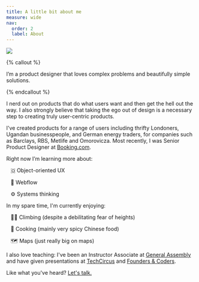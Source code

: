 ```yaml
---
title: A little bit about me
measure: wide
nav:
  order: 2
  label: About
---
```


<div class="about-columns">

![](/assets/images/about-1.jpg)

<div class="flow">

{% callout %}

I’m a product designer that loves complex problems and beautifully simple solutions.

{% endcallout %}

I nerd out on products that do what users want and then get the hell out the way. I also strongly believe that taking the ego out of design is a necessary step to creating truly user-centric products.

I've created products for a range of users including thrifty Londoners, Ugandan businesspeople, and German energy traders, for companies such as Barclays, RBS, Metlife and Omorovicza. Most recently, I was Senior Product Designer at [Booking.com](https://www.booking.com). 

Right now I’m learning more about:

&nbsp;&nbsp;&nbsp;🇴&nbsp;Object-oriented UX

&nbsp;&nbsp;&nbsp;🔗&nbsp;Webflow

&nbsp;&nbsp;&nbsp;⚙️&nbsp;Systems thinking

In my spare time, I'm currently enjoying:

&nbsp;&nbsp;&nbsp;🧗‍♂️&nbsp;Climbing (despite a debilitating fear of heights)

&nbsp;&nbsp;&nbsp;🥟&nbsp;Cooking (mainly very spicy Chinese food)

&nbsp;&nbsp;&nbsp;🗺️&nbsp;Maps (just really big on maps)

I also love teaching: I've been an Instructor Associate at [General Assembly](https://generalassemb.ly/) and have given presentations at [TechCircus](https://www.techcircustv.com) and [Founders & Coders](https://www.foundersandcoders.com/).

Like what you've heard? [Let's talk.](https://jaredhill.co/contact/)

</div>

</div>
